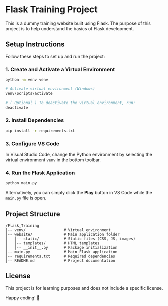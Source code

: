 # Flask Training Project

This is a dummy training website built using Flask. The purpose of this project is to help understand the basics of Flask development.

## Setup Instructions

Follow these steps to set up and run the project:

### 1. Create and Activate a Virtual Environment
```sh
python -m venv venv

# Activate virtual environment (Windows)
venv\Scripts\activate

# ( Optional ) To deactivate the virtual environment, run:
deactivate
```

### 2. Install Dependencies
```sh
pip install -r requirements.txt
```

### 3. Configure VS Code
In Visual Studio Code, change the Python environment by selecting the virtual environment `venv` in the bottom toolbar.

### 4. Run the Flask Application
```sh
python main.py
```
Alternatively, you can simply click the **Play** button in VS Code while the `main.py` file is open.

## Project Structure
```
/Flask_Training
│-- venv/                 # Virtual environment
│-- website/              # Main application folder
│   │-- static/           # Static files (CSS, JS, images)
│   │-- templates/        # HTML templates
│   │-- __init__.py       # Package initialization
│-- main.py               # Main Flask application
│-- requirements.txt      # Required dependencies
│-- README.md             # Project documentation
```

## License
This project is for learning purposes and does not include a specific license.

Happy coding! 🚀

